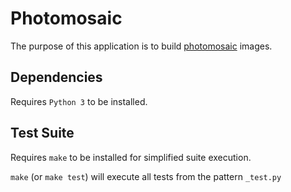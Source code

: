 # Photomosaic

The purpose of this application is to build [photomosaic](https://en.wikipedia.org/wiki/Photographic_mosaic) images.

## Dependencies
Requires `Python 3` to be installed.

## Test Suite
Requires `make` to be installed for simplified suite execution.

`make` (or `make test`) will execute all tests from the pattern `_test.py`
